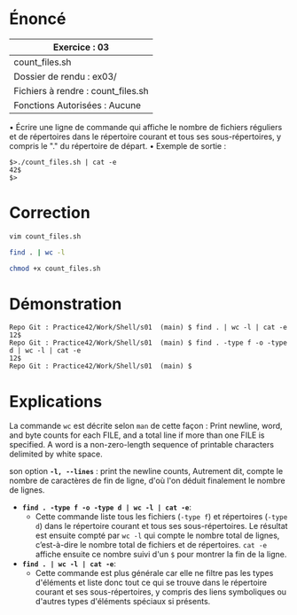 # Énoncé

| Exercice : 03                      |
| ---------------------------------- |
| count_files.sh                     |
| Dossier de rendu : ex03/           |
| Fichiers à rendre : count_files.sh |
| Fonctions Autorisées : Aucune      |
• Écrire une ligne de commande qui affiche le nombre de fichiers réguliers et de
répertoires dans le répertoire courant et tous ses sous-répertoires, y compris le "."
du répertoire de départ.
• Exemple de sortie :
```console
$>./count_files.sh | cat -e
42$
$>
```

# Correction

```sh
vim count_files.sh
```

```sh
find . | wc -l
```

```sh
chmod +x count_files.sh
```

# Démonstration

```console
Repo Git : Practice42/Work/Shell/s01  (main) $ find . | wc -l | cat -e
12$
Repo Git : Practice42/Work/Shell/s01  (main) $ find . -type f -o -type d | wc -l | cat -e
12$
Repo Git : Practice42/Work/Shell/s01  (main) $ 
```

# Explications

La commande `wc` est décrite selon `man` de cette façon : Print  newline,  word, and byte counts for each FILE, and a total line if more than one FILE is specified.  A word is a non-zero-length sequence of printable characters delimited by white space.

son option **`-l, --lines`** : print the newline counts,
Autrement dit, compte le nombre de caractères de fin de ligne, d'où l'on déduit finalement le nombre de lignes.

- **`find . -type f -o -type d | wc -l | cat -e`**:
    - Cette commande liste tous les fichiers (`-type f`) et répertoires (`-type d`) dans le répertoire courant et tous ses sous-répertoires. Le résultat est ensuite compté par `wc -l` qui compte le nombre total de lignes, c’est-à-dire le nombre total de fichiers et de répertoires. `cat -e` affiche ensuite ce nombre suivi d'un `$` pour montrer la fin de la ligne.
- **`find . | wc -l | cat -e`**:
    - Cette commande est plus générale car elle ne filtre pas les types d'éléments et liste donc tout ce qui se trouve dans le répertoire courant et ses sous-répertoires, y compris des liens symboliques ou d'autres types d'éléments spéciaux si présents. 